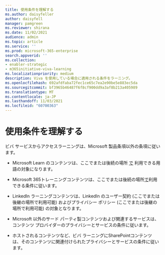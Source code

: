 ```yaml
---
title: 使用条件を理解する
ms.author: daisyfeller
author: daisyfell
manager: pamgreen
ms.reviewer: shirana
ms.date: 11/02/2021
audience: admin
ms.topic: article
ms.service: ''
ms.prod: microsoft-365-enterprise
search.appverid: ''
ms.collection:
- enabler-strategic
- m365initiative-viva-learning
ms.localizationpriority: medium
description: Viva を使用している場合に適用される条件をラーニング。
ms.openlocfilehash: 692afdfaba72fec1ce65c7ea2e90be5e883ec5da
ms.sourcegitcommit: bf3965b46487f6f8cf900dd9a3af8b213a405989
ms.translationtype: MT
ms.contentlocale: ja-JP
ms.lasthandoff: 11/03/2021
ms.locfileid: "60700363"
---
```

# <a name="understand-terms-and-conditions"></a>使用条件を理解する

ビバ サービスからアクセスラーニングは、Microsoft 製品条項以外の条項に従います。

- Microsoft Learn のコンテンツは、ここでまたは後続の場所 [で](/legal/termsofuse) 利用できる用語の対象になります。

- Microsoft 365トレーニングコンテンツは、ここでまたは後続の場所[で](https://www.microsoft.com/legal/terms-of-use)利用できる条件に従います。

- LinkedIn ラーニングコンテンツは、LinkedIn のユーザー契約 (ここでまたは後[](https://www.linkedin.com/legal/user-agreement)継の場所で利用可能) およびプライバシー ポリシー [](https://www.linkedin.com/legal/privacy-policy) (ここでまたは後継の場所で利用可能) の対象となります。

- Microsoft 以外のサード パーティ製コンテンツおよび関連するサービスは、コンテンツ プロバイダーのプライバシーとサービスの条件に従います。

- ホストされるコンテンツなど、ビバ ラーニングにSharePointコンテンツは、そのコンテンツに関連付けられたプライバシーとサービスの条件に従います。
